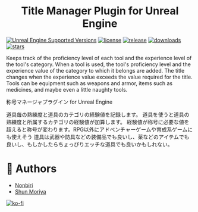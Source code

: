 <center>
<h1>Title Manager Plugin for Unreal Engine</h1>
</center>

[![Unreal Engine Supported Versions](https://img.shields.io/badge/Unreal_Engine-5.1~5.4-9455CE?logo=unrealengine)](https://www.unrealengine.com/)
[![license](https://img.shields.io/github/license/shun126/TitleManager)](https://github.com/shun126/TitleManager/blob/main/LICENSE)
[![release](https://img.shields.io/github/v/release/shun126/TitleManager)](https://github.com/shun126/TitleManager/releases)
[![downloads](https://img.shields.io/github/downloads/shun126/TitleManager/total)](https://github.com/shun126/TitleManager/releases)
[![stars](https://img.shields.io/github/stars/shun126/TitleManager?style=social)](https://github.com/shun126/TitleManager/stargazers)

Keeps track of the proficiency level of each tool and the experience level of the tool's category.
When a tool is used, the tool's proficiency level and the experience value of the category to which it belongs are added.
The title changes when the experience value exceeds the value required for the title.
Tools can be equipment such as weapons and armor, items such as medicines, and maybe even a little naughty tools.

称号マネージャプラグイン for Unreal Engine

道具毎の熟練度と道具のカテゴリの経験値を記録します。
道具を使うと道具の熟練度と所属するカテゴリの経験値が加算します。
経験値が称号に必要な値を超えると称号が変わります。RPG以外にアドベンチャーゲームや育成系ゲームにも使えそう
道具は武器や防具などの装備品でも良いし、薬などのアイテムでも良いし、もしかしたらちょっぴりエッチな道具でも良いかもしれない。

# 👾 Authors
* [Nonbiri](https://www.youtube.com/channel/UCkLXe57GpUyaOoj2ycREU1Q)
* [Shun Moriya](https://x.com/shun_moriya)

[![ko-fi](https://ko-fi.com/img/githubbutton_sm.svg)](https://ko-fi.com/M4M413XDXB)
